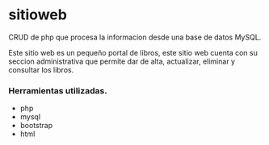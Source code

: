# sitioweb

CRUD de php que procesa la informacion desde una base de datos MySQL.

Este sitio web es un pequeño portal de libros, este sitio web cuenta con su seccion administrativa que permite dar de alta, actualizar, eliminar y consultar los libros.

### Herramientas utilizadas.

* php
* mysql
* bootstrap
* html


